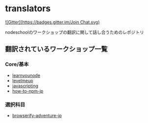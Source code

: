 # translators

[![Gitter](https://badges.gitter.im/Join Chat.svg)](https://gitter.im/nodeschool/nodeschool-japan?utm_source=badge&utm_medium=badge&utm_campaign=pr-badge&utm_content=badge)


nodeschoolのワークショップの翻訳に関して話し合うためのレポジトリ

## 翻訳されているワークショップ一覧

### Core/基本

- [learnyounode](https://github.com/rvagg/learnyounode)
- [levelmeup](https://github.com/maxogden/levelmeup-jp)
- [javascripting](https://github.com/ledsun/javascripting)
- [how-to-npm-jp](https://github.com/nodeschool-jp/how-to-npm-jp)

### 選択科目

- [browserify-adventure-jp](https://github.com/maxogden/browserify-adventure-jp)
